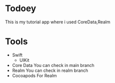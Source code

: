 # Todoey
This is my tutorial app where i used CoreData,Realm
# Tools
* Swift
  * UIKit
* Core Data
You can check in main branch
* Realm
You can check in realm branch
* Cocoapods
For Realm
